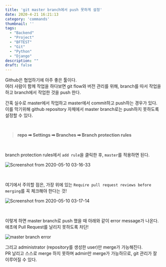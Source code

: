 ```yaml
---
title: 'git master branch에서 push 못하게 설정'
date: 2020-4-21 16:21:13
category: 'commands'
thumbnail: ''
tags:
  - "Backend"
  - "Project"
  - "BFTEST"
  - "Git"
  - "Python"
  - "Django"
description: ""
draft: false
---
```



Github은 협업하기에 아주 좋은 툴이다.  
여러 사람이 함께 작업을 하다보면 git flow와 버전 관리를 위해, branch를 따서 작업을 하고 branch에서 작업한 것을 push 한다.

간혹 실수로 master에서 작업하고 master에서 commit하고 push하는 경우가 있다.  
이를 막기위해 github repository 자체에서 master branch로는 push하지 못하도록 설정할 수 있다.

<br>

> **repo ➡ Settings ➡ Branches ➡ Branch protection rules**

<br>

branch protection rules에서 `add rule`을 클릭한 후, `master`를 적용하면 된다.  

![Screenshot from 2020-05-10 03-16-33](https://user-images.githubusercontent.com/53142539/81481687-c7892a80-926c-11ea-8652-6f5cd92def73.png)

<br>

여기에서 주의할 점은, 가장 위에 있는 `Require pull request reviews before merging`를 꼭 체크해야 한다는 것!

![Screenshot from 2020-05-10 03-17-14](https://user-images.githubusercontent.com/53142539/81481689-c952ee00-926c-11ea-8361-ed0c68bfe453.png)


<br>

이렇게 하면 master branch로 push 했을 때 아래와 같이 error message가 나온다.  
애초에 Pull Request를 날리지 못하도록 차단!  

![master branch error](https://user-images.githubusercontent.com/53142539/81481643-8f81e780-926c-11ea-834e-c9aa685efb88.png)

그리고 administrator (repository를 생성한 user)만 merge가 가능해진다.  
PR 날리고 스스로 merge 하지 못하며 admin만 merge가 가능하므로, git 관리가 잘 이루어질 수 있다.

